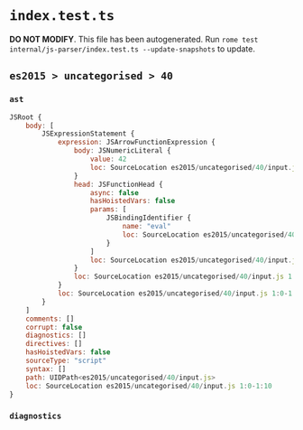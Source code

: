 # `index.test.ts`

**DO NOT MODIFY**. This file has been autogenerated. Run `rome test internal/js-parser/index.test.ts --update-snapshots` to update.

## `es2015 > uncategorised > 40`

### `ast`

```javascript
JSRoot {
	body: [
		JSExpressionStatement {
			expression: JSArrowFunctionExpression {
				body: JSNumericLiteral {
					value: 42
					loc: SourceLocation es2015/uncategorised/40/input.js 1:8-1:10
				}
				head: JSFunctionHead {
					async: false
					hasHoistedVars: false
					params: [
						JSBindingIdentifier {
							name: "eval"
							loc: SourceLocation es2015/uncategorised/40/input.js 1:0-1:4 (eval)
						}
					]
					loc: SourceLocation es2015/uncategorised/40/input.js 1:0-1:7
				}
				loc: SourceLocation es2015/uncategorised/40/input.js 1:0-1:10
			}
			loc: SourceLocation es2015/uncategorised/40/input.js 1:0-1:10
		}
	]
	comments: []
	corrupt: false
	diagnostics: []
	directives: []
	hasHoistedVars: false
	sourceType: "script"
	syntax: []
	path: UIDPath<es2015/uncategorised/40/input.js>
	loc: SourceLocation es2015/uncategorised/40/input.js 1:0-1:10
}
```

### `diagnostics`

```

```
